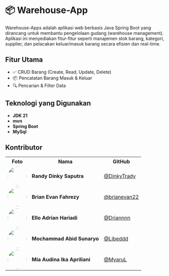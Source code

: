 # 📦 Warehouse-App

Warehouse-Apps adalah aplikasi web berbasis Java Spring Boot yang dirancang untuk membantu pengelolaan gudang (warehouse management).
Aplikasi ini menyediakan fitur-fitur seperti manajemen stok barang, kategori, supplier, dan pelacakan keluar/masuk barang secara efisien dan real-time.

## Fitur Utama

- ✅ CRUD Barang (Create, Read, Update, Delete)
- 📦 Pencatatan Barang Masuk & Keluar
- 🔍 Pencarian & Filter Data

## Teknologi yang Digunakan

- **JDK 21**
- **mvn**
- **Spring Boot**
- **MySql**

## Kontributor

<table>
  <tr>
    <th>Foto</th>
    <th>Nama</th>
    <th>GitHub</th>
  </tr>
  <tr> <!-- Duplicate bagian ini -->
    <td><img src="https://avatars.githubusercontent.com/u/111265264?v=4" width="60" style="border-radius: 50%;" /></td>
    <td><strong>Randy Dinky Saputra</strong></td>
    <td><a href="https://github.com/DinkyTrady">@DinkyTrady</a></td>
  </tr> <!-- Sampai sini -->
<tr> <!-- Duplicate bagian ini -->
    <td><img src="https://avatars.githubusercontent.com/u/207850645?s=96&v=4" width="60" style="border-radius: 50%;" /></td>
    <td><strong>Brian Evan Fahrezy</strong></td>
    <td><a href="https://github.com/brianevan22">@brianevan22</a></td>
  </tr> <!-- Sampai sini -->
  <tr> <!-- Duplicate bagian ini -->
    <td><img src="https://avatars.githubusercontent.com/u/144525698?v=4" width="60" style="border-radius: 50%;" /></td>
    <td><strong>Ello Adrian Hariadi</strong></td>
    <td><a href="https://github.com/Driannnn">@Driannnn</a></td>
  </tr> <!-- Sampai sini -->
  <tr> <!-- Duplicate bagian ini -->
    <td><img src="https://avatars.githubusercontent.com/u/174584123?v=4" width="60" style="border-radius: 50%;" /></td>
    <td><strong>Mochammad Abid Sunaryo</strong></td>
    <td><a href="https://github.com/Libeddd">@Libeddd</a></td>
  </tr> <!-- Sampai sini -->
  <tr> <!-- Duplicate bagian ini -->
    <td><img src="https://avatars.githubusercontent.com/u/207870361?v=4" width="60" style="border-radius: 50%;" /></td>
    <td><strong>Mia Audina Ika Apriliani</strong></td>
    <td><a href="https://github.com/MyaruL">@MyaruL</a></td>
  </tr> <!-- Sampai sini -->
  </table>
